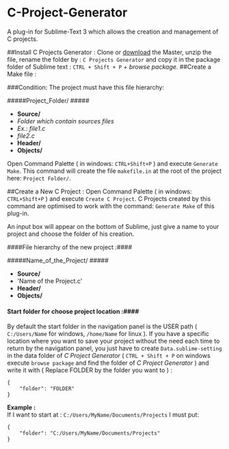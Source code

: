 C-Project-Generator
===================

A plug-in for Sublime-Text 3 which allows the creation and management of C projects.


##Install C Projects Generator :
Clone or [download](https://github.com/ysiguman/C-Project-Generator/archive/master.zip) the Master, unzip the file, rename the folder by : `C Projects Generator` and copy it in the package folder of Sublime text : `CTRL + Shift + P` + _browse package_.
##Create a Make file :

###Condition:
The project must have this file hierarchy:


#####Project\_Folder/ #####
*  __Source/__ 
 *  _Folder which contain sources files_
 * _Ex.: file1.c_
 * _file2.c_
*  __Header/__
*  __Objects/__



Open  Command Palette ( in windows: `CTRL+Shift+P` ) and  execute `Generate Make`.
This command will create the file `makefile.in` at the root of the project here: `Project Folder/`.

##Create a New C Project :
Open  Command Palette ( in windows: `CTRL+Shift+P` ) and  execute `Create C Project`. C Projects created by this command are optimised to work with the command: `Generate Make` of this plug-in.

An input box will appear on the bottom of Sublime, just give a name to your project and choose the folder of his creation.

####File hierarchy of the new project :####


#####Name\_of\_the\_Project/ #####
*  __Source/__ 
 *  'Name of the Project.c'
*  __Header/__
*  __Objects/__


#### Start folder for choose project location :####
By default the start folder in the navigation panel is the USER path ( `C:/Users/Name` for windows, `/home/Name` for linux ). If you have a specific location where you want to save your project without the need each time to return by the navigation panel, you just have to create `Data.sublime-setting` in the data folder of _C Project Generator_ ( `CTRL + Shift + P` on windows execute `browse package` and find the folder of _C Project Generator_ ) and write it with ( Replace FOLDER by the folder you want to ) :

	{
		"folder": "FOLDER"
	}
	
	
__Example :__<br />
If I want to start at : `C:/Users/MyName/Documents/Projects` I must put:


	{
		"folder": "C:/Users/MyName/Documents/Projects"
	}
	


